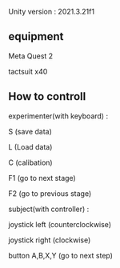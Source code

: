 Unity version : 2021.3.21f1


equipment
-------------------
Meta Quest 2

tactsuit x40

How to controll
-------------------
experimenter(with keyboard) : 

S (save data)

L (Load data)

C (calibation)

F1 (go to next stage)

F2 (go to previous stage)



subject(with controller) :

joystick left (counterclockwise)

joystick right (clockwise)

button A,B,X,Y (go to next step)

